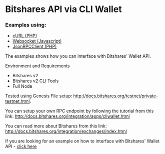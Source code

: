 # Bitshares API via CLI Wallet
### Examples using:
+ [cURL (PHP)](http://php.net/manual/en/book.curl.php)
+ [Websocket (Javascript)](https://developer.mozilla.org/en-US/docs/Web/API/WebSocket)
+ [JsonRPCClient (PHP)](https://gist.github.com/banyan/308599)

The examples shows how you can interface with Bitshares' Wallet API. 

Environment and Requirements
+ Bitshares v2
+ Bitshares v2 CLI Tools
+ Full Node

Tested using Genesis File setup: http://docs.bitshares.org/testnet/private-testnet.html. 

You can setup your own RPC endpoint by following the tutorial from this link: http://docs.bitshares.org/integration/apps/cliwallet.html

You can read more about Bitshares from this link: http://docs.bitshares.org/integration/exchanges/index.html

If you are looking for an example on how to interface with Bitshares' Wallet API - [click here](https://github.com/carlo-fontanos/bitshares-api-php)
